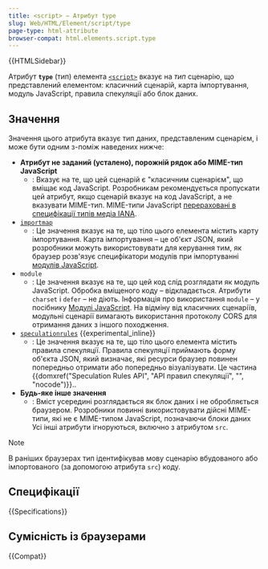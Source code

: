 ```yaml
---
title: <script> – Атрибут type
slug: Web/HTML/Element/script/type
page-type: html-attribute
browser-compat: html.elements.script.type
---
```


{{HTMLSidebar}}

Атрибут **`type`** (тип) елемента [`<script>`](/uk/docs/Web/HTML/Element/script) вказує на _тип_ сценарію, що представлений елементом: класичний сценарій, карта імпортування, модуль JavaScript, правила спекуляції або блок даних.

## Значення

Значення цього атрибута вказує тип даних, представленим сценарієм, і може бути одним з-поміж наведених нижче:

- **Атрибут не заданий (усталено), порожній рядок або MIME-тип JavaScript**
  - : Вказує на те, що цей сценарій є "класичним сценарієм", що вміщає код JavaScript.
    Розробникам рекомендується пропускати цей атрибут, якщо сценарій вказує на код JavaScript, а не вказувати MIME-тип.
    MIME-типи JavaScript [перераховані в специфікації типів медіа IANA](/uk/docs/Web/HTTP/MIME_types#textjavascript).
- [`importmap`](/uk/docs/Web/HTML/Element/script/type/importmap)
  - : Це значення вказує на те, що тіло цього елемента містить карту імпортування.
    Карта імпортування – це об'єкт JSON, який розробники можуть використовувати для керування тим, як браузер розв'язує специфікатори модулів при імпортуванні [модулів JavaScript](/uk/docs/Web/JavaScript/Guide/Modules#import-moduliv-za-dopomohoiu-kart-importuvannia).
- `module`
  - : Це значення вказує на те, що цей код слід розглядати як модуль JavaScript.
    Обробка вміщеного коду – відкладається.
    Атрибути `charset` і `defer` – не діють.
    Інформація про використання `module` – у посібнику [Модулі JavaScript](/uk/docs/Web/JavaScript/Guide/Modules).
    На відміну від класичних сценаріїв, модульні сценарії вимагають використання протоколу CORS для отримання даних з іншого походження.
- [`speculationrules`](/uk/docs/Web/HTML/Element/script/type/speculationrules) {{experimental_inline}}
  - : Це значення вказує на те, що тіло цього елемента містить правила спекуляції.
    Правила спекуляції приймають форму об'єкта JSON, який визначає, які ресурси браузер повинен попередньо отримати або попередньо візуалізувати. Це частина {{domxref("Speculation Rules API", "API правил спекуляції", "", "nocode")}}..
- **Будь-яке інше значення**
  - : Вміст усередині розглядається як блок даних і не обробляється браузером.
    Розробники повинні використовувати дійсні MIME-типи, які не є MIME-типом JavaScript, позначаючи блоки даних
    Усі інші атрибути ігноруються, включно з атрибутом `src`.

> [!NOTE]
> В раніших браузерах тип ідентифікував мову сценарію вбудованого або імпортованого (за допомогою атрибута `src`) коду.

## Специфікації

{{Specifications}}

## Сумісність із браузерами

{{Compat}}
